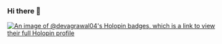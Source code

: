 ### Hi there 👋
[![An image of @devagrawal04's Holopin badges, which is a link to view their full Holopin profile](https://holopin.me/devagrawal04)](https://holopin.io/@devagrawal04)
<!--
**DevAgrawal04/DevAgrawal04** is a ✨ _special_ ✨ repository because its `README.md` (this file) appears on your GitHub profile.

Here are some ideas to get you started:

- 🔭 I’m currently working on ...
- 🌱 I’m currently learning ...
- 👯 I’m looking to collaborate on ...
- 🤔 I’m looking for help with ...
- 💬 Ask me about ...
- 📫 How to reach me: ...
- 😄 Pronouns: ...
- ⚡ Fun fact: ...
-->
